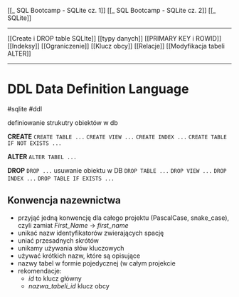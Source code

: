 [[_ SQL Bootcamp - SQLite cz. 1]]
[[_ SQL Bootcamp - SQLite cz. 2]]
[[_ SQLite]]

---
[[Create i DROP table SQLIte]]
[[typy danych]]
[[PRIMARY KEY i ROWID]]
[[Indeksy]]
[[Ograniczenie]]
[[Klucz obcy]]
[[Relacje]]
[[Modyfikacja tabeli ALTER]]



---
# DDL Data Definition Language
#sqlite #ddl

definiowanie strukutry obiektów w db

**CREATE**
	`CREATE TABLE ...`
	`CREATE VIEW ...`
	`CREATE INDEX ...`
`CREATE TABLE IF NOT EXISTS ...`

**ALTER**
	`ALTER TABEL ...`

**DROP**
	`DROP ...` usuwanie obiektu w DB
	`DROP TABLE ...`
	`DROP VIEW ...`
	`DROP INDEX ...`
`DROP TABLE IF EXISTS ...`

## Konwencja nazewnictwa
- przyjąć jedną konwencję dla całego projektu (PascalCase, snake_case), czyli zamiat *First_Name* -> *first_name*
- unikać nazw identyfikatorów zwierających spację
- uniać przesadnych skrótów
- unikamy używania słów kluczowych
- używać krótkich nazw, które są opisujące
- nazwy tabel w formie pojedycznej (w całym projekcie
- rekomendacje:
	- *id* to klucz główny
	- *nazwa_tabeli_id* klucz obcy










